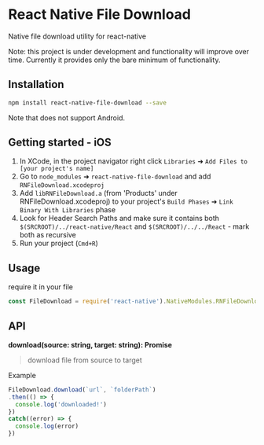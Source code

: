 # React Native File Download

Native file download utility for react-native

Note: this project is under development and functionality will improve over time. Currently it provides only the bare minimum of functionality.

## Installation

```bash
npm install react-native-file-download --save
```

 Note that does not support Android.

## Getting started - iOS

1. In XCode, in the project navigator right click `Libraries` ➜ `Add Files to [your project's name]`
2. Go to `node_modules` ➜ `react-native-file-download` and add `RNFileDownload.xcodeproj`
3. Add `libRNFileDownload.a` (from 'Products' under RNFileDownload.xcodeproj) to your project's `Build Phases` ➜ `Link Binary With Libraries` phase
4. Look for Header Search Paths and make sure it contains both `$(SRCROOT)/../react-native/React` and `$(SRCROOT)/../../React` - mark both as recursive
5. Run your project (`Cmd+R`)

## Usage

require it in your file

```js
const FileDownload = require('react-native').NativeModules.RNFileDownload
```


## API

**download(source: string, target: string): Promise**

> download file from source to target

Example

```js
FileDownload.download(`url`, `folderPath`)
.then(() => {
  console.log('downloaded!')
})
catch((error) => {
  console.log(error)
})
```
